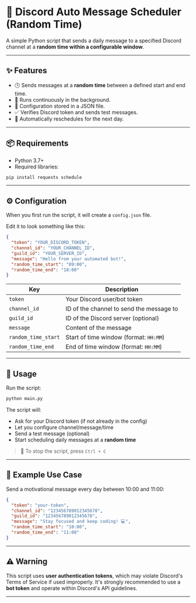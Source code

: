 # 📩 Discord Auto Message Scheduler (Random Time)

A simple Python script that sends a daily message to a specified Discord channel at a **random time within a configurable window**.

---

## ✨ Features

- 🕒 Sends messages at a **random time** between a defined start and end time.
- 🔁 Runs continuously in the background.
- 🔧 Configuration stored in a JSON file.
- ✅ Verifies Discord token and sends test messages.
- 📅 Automatically reschedules for the next day.

---

## 📦 Requirements

- Python 3.7+
- Required libraries:

```bash
pip install requests schedule
```

---

## ⚙️ Configuration

When you first run the script, it will create a `config.json` file.

Edit it to look something like this:

```json
{
  "token": "YOUR_DISCORD_TOKEN",
  "channel_id": "YOUR_CHANNEL_ID",
  "guild_id": "YOUR_SERVER_ID",
  "message": "Hello from your automated bot!",
  "random_time_start": "09:00",
  "random_time_end": "18:00"
}
```

| Key                  | Description                                   |
|----------------------|-----------------------------------------------|
| `token`              | Your Discord user/bot token                   |
| `channel_id`         | ID of the channel to send the message to      |
| `guild_id`           | ID of the Discord server (optional)           |
| `message`            | Content of the message                        |
| `random_time_start`  | Start of time window (format: `HH:MM`)        |
| `random_time_end`    | End of time window (format: `HH:MM`)          |

---

## 🚀 Usage

Run the script:

```bash
python main.py
```

The script will:

- Ask for your Discord token (if not already in the config)
- Let you configure channel/message/time
- Send a test message (optional)
- Start scheduling daily messages at a **random time**

> 🛑 To stop the script, press `Ctrl + C`

---

## 🧪 Example Use Case

Send a motivational message every day between 10:00 and 11:00:

```json
{
  "token": "your-token",
  "channel_id": "123456789012345678",
  "guild_id": "123456789012345678",
  "message": "Stay focused and keep coding! 💻",
  "random_time_start": "10:00",
  "random_time_end": "11:00"
}
```

---

## ⚠️ Warning

This script uses **user authentication tokens**, which may violate Discord's Terms of Service if used improperly. It's strongly recommended to use a **bot token** and operate within Discord's API guidelines.

---

